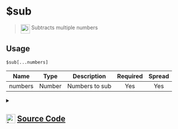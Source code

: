 # $sub
> <img align="top" src="https://upload.wikimedia.org/wikipedia/commons/thumb/e/e4/Infobox_info_icon.svg/160px-Infobox_info_icon.svg.png?20150409153300" alt="image" width="25" height="auto"> Subtracts multiple numbers
## Usage
```
$sub[...numbers]
```
| Name | Type | Description | Required | Spread
| :---: | :---: | :---: | :---: | :---: |
numbers | Number | Numbers to sub | Yes | Yes
<details>
<summary>
    
## <img align="top" src="https://cdn4.iconfinder.com/data/icons/iconsimple-logotypes/512/github-512.png" alt="image" width="25" height="auto">  [Source Code](https://github.com/tryforge/ForgeScript-V2/blob/main/src/native/sub.ts)
    
</summary>
    
```ts
import { ArgType, NativeFunction, Return } from "../structures"

export default new NativeFunction({
    name: "$sub",
    version: "1.0.0",
    description: "Subtracts multiple numbers",
    brackets: true,
    unwrap: true,
    args: [
        {
            name: "numbers",
            description: "Numbers to sub",
            rest: true,
            type: ArgType.Number,
            required: true,
        },
    ],
    execute(ctx, [numbers]) {
        return Return.success(numbers.reduce((x, y) => x - y))
    },
})

```
    
</details>